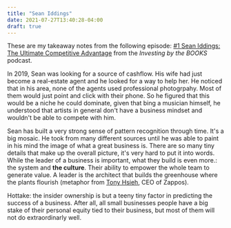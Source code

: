 ```yaml
---
title: "Sean Iddings"
date: 2021-07-27T13:40:28-04:00
draft: true
---
```


These are my takeaway notes from the following episode: [#1 Sean Iddings: The Ultimate Competitive Advantage](https://open.spotify.com/episode/4xjyc8yEMnJF22HnsaTJm8?si=9X6y1jm3SC-O7zFhsfk8lw&dl_branch=1&nd=1) from the _Investing by the BOOKS_ podcast.

In 2019, Sean was looking for a source of cashflow. His wife had just become a real-estate agent and he looked for a way to help her. He noticed that in his area, none of the agents used professional photogrpahy. Most of them would just point and click with their phone. So he figured that this would be a niche he could dominate, given that bing a musician himself, he understood that artists in general don't have a business mindset and wouldn't be able to compete with him.

Sean has built a very strong sense of pattern recognition through time. It's a big mosaic. He took from many different sources until he was able to paint in his mind the image of what a great business is. There are so many tiny details that make up the overall picture, it's very hard to put it into words. While the leader of a business is important, what they build is even more.: the system and **the culture**. Their ability to empower the whole team to generate value. A leader is the architect that builds the greenhouse where the plants flourish (metaphor from [Tony Hsieh](https://www.inc.com/allison-fass/tony-hsieh-zappos-growth-strategies.html), CEO of Zappos).

Hottake: the insider ownership is but a teeny tiny factor in predicting the success of a business. After all, all small businesses people have a big stake of their personal equity tied to their business, but most of them will not do extraordinarly well.